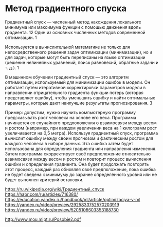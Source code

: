 # Метод градиентного спуска

Градиентный спуск — численный метод нахождения локального минимума или максимума функции с помощью движения вдоль градиента. 12 Один из основных численных методов современной оптимизации. 1

Используется в вычислительной математике не только для непосредственного решения задач оптимизации (минимизации), но и для задач, которые могут быть переписаны на языке оптимизации (решение нелинейных уравнений, поиск равновесий, обратные задачи и т. д.). 1

В машинном обучении градиентный спуск — это алгоритм оптимизации, используемый для минимизации ошибок в модели. Он работает путём итеративной корректировки параметров модели в направлении отрицательного градиента функции потерь (которая представляет ошибку), чтобы уменьшить ошибку и найти оптимальные параметры, которые дают наилучшие результаты прогнозирования. 3

Пример: допустим, нужно научить компьютерную программу предсказывать рост человека на основе его веса. Программа начинается со случайного предположения о взаимосвязи между весом и ростом (например, при каждом увеличении веса на 1 килограмм рост увеличивается на 0,5 метра). Используя градиентный спуск, программа вычислит ошибку между своим прогнозом и фактическим ростом для каждого человека в наборе данных. Эта ошибка затем будет использована для определения градиента или направления изменения. Затем программа скорректирует своё предположение относительно взаимосвязи между весом и ростом и повторит процесс вычисления ошибки и определения градиента. Она будет продолжать повторять этот процесс, каждый раз обновляя своё предположение, пока ошибка не будет сведена к минимуму до заранее определённого уровня или не будет выполнен критерий остановки.

https://ru.wikipedia.org/wiki/Градиентный_спуск
https://habr.com/ru/articles/716380/
https://education.yandex.ru/handbook/ml/article/optimizaciya-v-ml
https://yandex.ru/video/preview/2925833752570203919
https://yandex.ru/video/preview/5205108603353188730

http://www.mou.mipt.ru/Posobie2.pdf